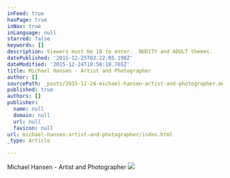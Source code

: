 ```yaml
---
inFeed: true
hasPage: true
inNav: true
inLanguage: null
starred: false
keywords: []
description: Viewers must be 18 to enter.  NUDITY and ADULT themes.
datePublished: '2015-12-25T03:22:05.198Z'
dateModified: '2015-12-24T18:58:18.765Z'
title: Michael Hansen - Artist and Photographer
author: []
sourcePath: _posts/2015-12-24-michael-hansen-artist-and-photographer.md
published: true
authors: []
publisher:
  name: null
  domain: null
  url: null
  favicon: null
url: michael-hansen-artist-and-photographer/index.html
_type: Article

---
```

Michael Hansen - Artist and Photographer
![](https://the-grid-user-content.s3-us-west-2.amazonaws.com/ffa94bed-c367-4b6d-b0d1-ac00603255a9.jpg)
